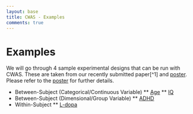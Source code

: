 ```yaml
---
layout: base
title: CWAS - Examples
comments: true
---
```


# Examples

We will go through 4 sample experimental designs that can be run with CWAS. These are taken from our recently submitted paper[^1] and [poster](/pub/hbm2011_cwas_poster.pdf). Please refer to the [poster](/pub/hbm2011_cwas_poster.pdf) for further details.

* Between-Subject (Categorical/Continuous Variable)
** [Age](age)
** [IQ](iq)
* Between-Subject (Dimensional/Group Variable)
** [ADHD](adhd)
* Within-Subject
** [L-dopa](ldopa)
